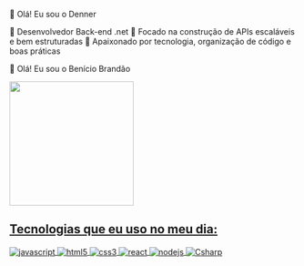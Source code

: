 👋 Olá! Eu sou o Denner

🚀 Desenvolvedor Back-end  .net
🎯 Focado na construção de APIs escaláveis e bem estruturadas
📌 Apaixonado por tecnologia, organização de código e boas práticas

👋 Olá! Eu sou o Benício Brandão



<div>
 <a href="https://beacons.ai/Benicio227">
 <img height="218em" src="https://github-readme-stats.vercel.app/api/top-langs/?username=Benicio227&layout=compact&langs_count=16&theme=dracula"/>
</div> 

## Tecnologias que eu uso no meu dia:

<div style="display: inline_block"<br/>
 <img align="center" alt="javascript" src="https://img.shields.io/badge/JavaScript-F7DF1E?style=for-the-badge&logo=javascript&logoColor=black"/>
 <img align="center" alt="html5" src="https://img.shields.io/badge/HTML5-E34F26?style=for-the-badge&logo=html5&logoColor=white"/>
 <img align="center" alt="css3" src="https://img.shields.io/badge/CSS3-1572B6?style=for-the-badge&logo=css3&logoColor=white"/>
 <img align="center" alt="react" src="https://img.shields.io/badge/React-20232A?style=for-the-badge&logo=react&logoColor=61DAFB"/>
 <img align="center" alt="nodejs" src="https://img.shields.io/badge/Node.js-43853D?style=for-the-badge&logo=node.js&logoColor=white"/>
 <img align="center" alt="Csharp" src="https://img.shields.io/badge/C%23-68217A?style=for-the-badge&logo=c-sharp&logoColor=white"/>


  
</div>

